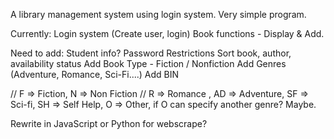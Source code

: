 A library management system using login system.
Very simple program.

Currently:
Login system (Create user, login)
Book functions - Display & Add.

Need to add:
Student info?
Password Restrictions
Sort book, author, availability status
Add Book Type - Fiction / Nonfiction
Add Genres (Adventure, Romance, Sci-Fi....)
Add BIN

// F => Fiction, N => Non Fiction
// R => Romance , AD => Adventure, SF => Sci-fi, SH => Self Help, O => Other, if O can specify another genre? Maybe.

Rewrite in JavaScript or Python for webscrape?

